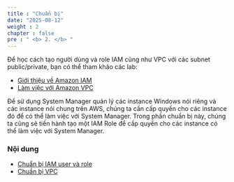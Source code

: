 ```yaml
---
title : "Chuẩn bị"
date: "2025-08-12"
weight : 2
chapter : false
pre : " <b> 2. </b> "
---
```


Để học cách tạo người dùng và role IAM cũng như VPC với các subnet public/private, bạn có thể tham khảo các lab:
 - [Giới thiệu về Amazon IAM](https://000002.awsstudygroup.com/en/)
 - [Làm việc với Amazon VPC](https://000003.awsstudygroup.com/en/)

Để sử dụng System Manager quản lý các instance Windows nói riêng và các instance nói chung trên AWS, chúng ta cần cấp quyền cho các instance đó để có thể làm việc với System Manager. Trong phần chuẩn bị này, chúng ta cũng sẽ tiến hành tạo một IAM Role để cấp quyền cho các instance có thể làm việc với System Manager.

### Nội dung
 - [Chuẩn bị IAM user và role](2.1-createiam/)
 - [Chuẩn bị VPC](2.2-createvpc/)
  
